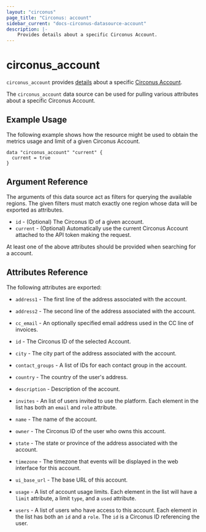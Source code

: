 ```yaml
---
layout: "circonus"
page_title: "Circonus: account"
sidebar_current: "docs-circonus-datasource-account"
description: |-
    Provides details about a specific Circonus Account.
---
```


# circonus_account

`circonus_account` provides
[details](https://login.circonus.com/resources/api/calls/account) about a specific
[Circonus Account](https://login.circonus.com/user/docs/Administration/Account).

The `circonus_account` data source can be used for pulling various attributes
about a specific Circonus Account.

## Example Usage

The following example shows how the resource might be used to obtain the metrics
usage and limit of a given Circonus Account.

```hcl
data "circonus_account" "current" {
  current = true
}
```

## Argument Reference

The arguments of this data source act as filters for querying the available
regions. The given filters must match exactly one region whose data will be
exported as attributes.

* `id` - (Optional) The Circonus ID of a given account.
* `current` - (Optional) Automatically use the current Circonus Account attached
  to the API token making the request.

At least one of the above attributes should be provided when searching for a
account.

## Attributes Reference

The following attributes are exported:

* `address1` - The first line of the address associated with the account.

* `address2` - The second line of the address associated with the account.

* `cc_email` - An optionally specified email address used in the CC line of invoices.

* `id` - The Circonus ID of the selected Account.

* `city` - The city part of the address associated with the account.

* `contact_groups` - A list of IDs for each contact group in the account.

* `country` - The country of the user's address.

* `description` - Description of the account.

* `invites` - An list of users invited to use the platform.  Each element in the
  list has both an `email` and `role` attribute.

* `name` - The name of the account.

* `owner` - The Circonus ID of the user who owns this account.

* `state` - The state or province of the address associated with the account.

* `timezone` - The timezone that events will be displayed in the web interface
  for this account.

* `ui_base_url` - The base URL of this account.

* `usage` - A list of account usage limits.  Each element in the list will have
  a `limit` attribute, a limit `type`, and a `used` attribute.

* `users` - A list of users who have access to this account.  Each element in
  the list has both an `id` and a `role`.  The `id` is a Circonus ID referencing
  the user.
